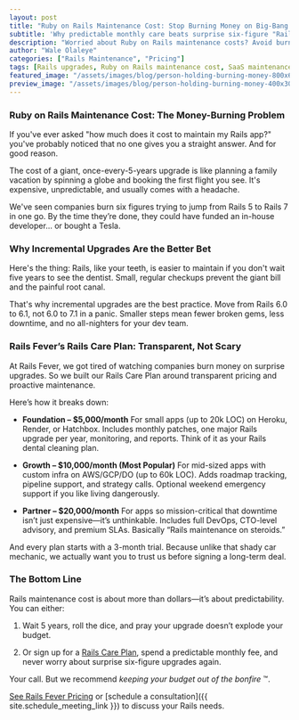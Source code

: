 ```yaml
---
layout: post
title: "Ruby on Rails Maintenance Cost: Stop Burning Money on Big-Bang Upgrades"
subtitle: 'Why predictable monthly care beats surprise six-figure "Rails emergencies"'
description: "Worried about Ruby on Rails maintenance costs? Avoid burning money on risky big-bang upgrades. Learn why monthly incremental upgrades with Rails Fever’s Care Plan save money and reduce risk."
author: "Wale Olaleye"
categories: ["Rails Maintenance", "Pricing"]
tags: [Rails upgrades, Ruby on Rails maintenance cost, SaaS maintenance, Rails Care Plan]
featured_image: "/assets/images/blog/person-holding-burning-money-800x600.webp"
preview_image: "/assets/images/blog/person-holding-burning-money-400x300.webp"
---
```


### Ruby on Rails Maintenance Cost: The Money-Burning Problem

If you've ever asked "how much does it cost to maintain my Rails app?" you've probably noticed that no one gives you a straight answer. And for good reason.

The cost of a giant, once-every-5-years upgrade is like planning a family vacation by spinning a globe and booking the first flight you see. It's expensive, unpredictable, and usually comes with a headache.

We've seen companies burn six figures trying to jump from Rails 5 to Rails 7 in one go. By the time they’re done, they could have funded an in-house developer… or bought a Tesla.

### Why Incremental Upgrades Are the Better Bet

Here's the thing: Rails, like your teeth, is easier to maintain if you don't wait five years to see the dentist. Small, regular checkups prevent the giant bill and the painful root canal.

That's why incremental upgrades are the best practice. Move from Rails 6.0 to 6.1, not 6.0 to 7.1 in a panic. Smaller steps mean fewer broken gems, less downtime, and no all-nighters for your dev team.

### Rails Fever’s Rails Care Plan: Transparent, Not Scary

At Rails Fever, we got tired of watching companies burn money on surprise upgrades. So we built our Rails Care Plan around transparent pricing and proactive maintenance.

Here’s how it breaks down:

* **Foundation – $5,000/month**
    For small apps (up to 20k LOC) on Heroku, Render, or Hatchbox. Includes monthly patches, one major Rails upgrade per year, monitoring, and reports. Think of it as your Rails dental cleaning plan.

* **Growth – $10,000/month (Most Popular)**
    For mid-sized apps with custom infra on AWS/GCP/DO (up to 60k LOC). Adds roadmap tracking, pipeline support, and strategy calls. Optional weekend emergency support if you like living dangerously.

* **Partner – $20,000/month**
    For apps so mission-critical that downtime isn’t just expensive—it’s unthinkable. Includes full DevOps, CTO-level advisory, and premium SLAs. Basically “Rails maintenance on steroids.”

And every plan starts with a 3-month trial. Because unlike that shady car mechanic, we actually want you to trust us before signing a long-term deal.

### The Bottom Line

Rails maintenance cost is about more than dollars—it’s about predictability. You can either:

1. Wait 5 years, roll the dice, and pray your upgrade doesn’t explode your budget.

1. Or sign up for a [Rails Care Plan](/services/rails_care_plan/), spend a predictable monthly fee, and never worry about surprise six-figure upgrades again.

Your call. But we recommend _keeping your budget out of the bonfire_ ™.

[See Rails Fever Pricing](/pricing/) or [schedule a consultation]({{ site.schedule_meeting_link }}) to discuss your Rails needs.

